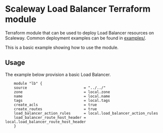 # Scaleway Load Balancer Terraform module

Terraform module that can be used to deploy Load Balancer resources on Scaleway. Common deployment examples can be found in [examples/](./examples).

This is a basic example showing how to use the module.

## Usage

The example below provision a basic Load Balancer.

``` hcl
    module "lb" {
    source                          = "../../"
    zone                            = local.zone
    name                            = local.name
    tags                            = local.tags
    create_acls                     = true
    create_routes                   = true
    load_balancer_action_rules      = local.load_balancer_action_rules
    load_balancer_route_host_header = local.load_balancer_route_host_header
    }
```
